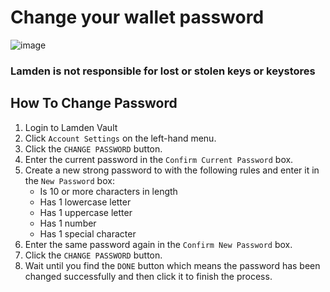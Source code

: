 
# Change your wallet password


![image](/img/wallet/gif/setting_changepassword.gif)

### **Lamden is not responsible for lost or stolen keys or keystores**

## How To Change Password
1. Login to Lamden Vault
2. Click `Account Settings` on the left-hand menu.
3. Click the `CHANGE PASSWORD` button.
4. Enter the current password in the `Confirm Current Password` box.
5. Create a new strong password to with the following rules and enter it in the `New Password` box:
    - Is 10 or more characters in length
    - Has 1 lowercase letter
    - Has 1 uppercase letter
    - Has 1 number
    - Has 1 special character
6. Enter the same password again in the `Confirm New Password` box.
7. Click the `CHANGE PASSWORD` button.
8. Wait until you find the `DONE` button which means the password has been changed successfully and then click it to finish the process.